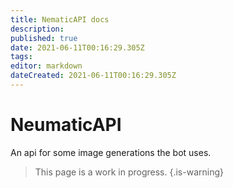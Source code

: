 ```yaml
---
title: NematicAPI docs
description: 
published: true
date: 2021-06-11T00:16:29.305Z
tags: 
editor: markdown
dateCreated: 2021-06-11T00:16:29.305Z
---
```


# NeumaticAPI
An api for some image generations the bot uses.
> This page is a work in progress.
{.is-warning}
